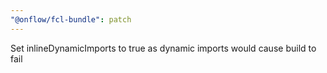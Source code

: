 ```yaml
---
"@onflow/fcl-bundle": patch
---
```


Set inlineDynamicImports to true as dynamic imports would cause build to fail
